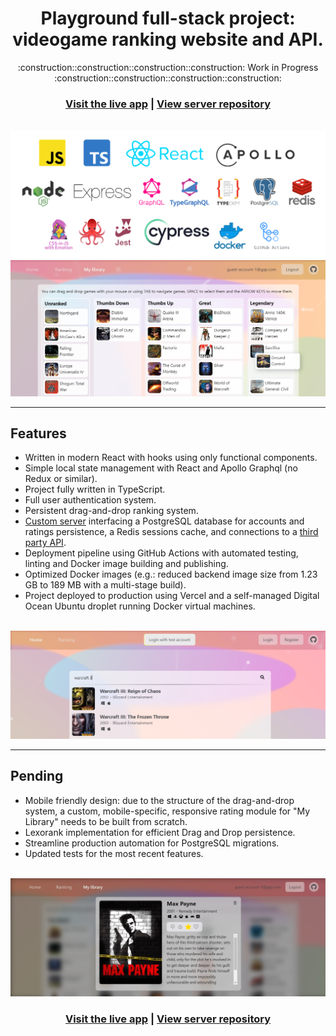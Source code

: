 <h1 align=center>Playground full-stack project: <br>videogame ranking website and API.</h1>

<p align=center>:construction::construction::construction::construction: Work in Progress :construction::construction::construction::construction:</p>



<h3 align="center">
  <a href="https://gap.nicodeamador.com/">Visit the live app</a> |
  <a href="https://github.com/ndeamador/game-affinity-project-server">View server repository</a>
</h3>

<br>

<img src="zz_readme_files/techicons.png" alt="Home view" title="Home view" />

<br>


<img src="zz_readme_files/library.png" alt="Library view" title="Library view" />

---

## Features

- Written in modern React with hooks using only functional components.
- Simple local state management with React and Apollo Graphql (no Redux or similar).
- Project fully written in TypeScript.
- Full user authentication system.
- Persistent drag-and-drop ranking system.
- [Custom server](https://github.com/ndeamador/game-affinity-project-server) interfacing a PostgreSQL database for accounts and ratings persistence, a Redis sessions cache, and connections to a [third party API](https://api-docs.igdb.com/).
- Deployment pipeline using GitHub Actions with automated testing, linting and Docker image building and publishing.
- Optimized Docker images (e.g.: reduced backend image size from 1.23 GB to 189 MB with a multi-stage build).
- Project deployed to production using Vercel and a self-managed Digital Ocean Ubuntu droplet running Docker virtual machines.

<br>

<img src="zz_readme_files/home.png" alt="Home view" title="Home view" />

---

## Pending

- Mobile friendly design: due to the structure of the drag-and-drop system, a custom, mobile-specific, responsive rating module for "My Library" needs to be built from scratch.
- Lexorank implementation for efficient Drag and Drop persistence.
- Streamline production automation for PostgreSQL migrations.
- Updated tests for the most recent features.

<br>

<img src="zz_readme_files/game-profile-modal.png" alt="Game Profile Modal" title="Game Profile Modal" />

<br>


<h3 align="center">
  <a href="https://gap.nicodeamador.com/">Visit the live app</a> |
  <a href="https://github.com/ndeamador/game-affinity-project-server">View server repository</a>
</h3>